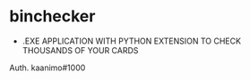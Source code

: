 # binchecker
- .EXE APPLICATION WITH PYTHON EXTENSION TO CHECK THOUSANDS OF YOUR CARDS


Auth. kaanimo#1000
